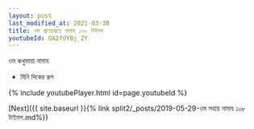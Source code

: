 ```yaml
---
layout: post
last_modified_at: 2021-03-30
title: ওম প্রাণ্যাভ্রূতে নামায ১০৮ টাইমস
youtubeId: OA2fOYBj_ZY
---
```

 
 
 ওম কখুভায়া নামায  
 
 -  যিনি দিকের রূপ 
 
  
 
  
 
 
 
 
 
 


{% include youtubePlayer.html id=page.youtubeId %}
 
[Next]({{ site.baseurl }}{% link  split2/_posts/2019-05-29-ওম সহায় নামায ১০৮ টাইমস.md%})
 
